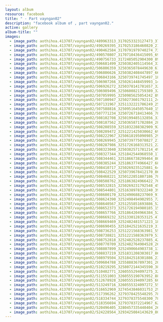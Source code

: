 ```yaml
---
layout: album
resource: facebook
title: " - Part vayngan02"
description: "facebook album of , part vayngan02."
active: gallery
album-title: ""
images:
  - image_path: aothihoa.413707/vayngan02/489963313_3170253323127473_3717440709003600926_n.jpg
  - image_path: aothihoa.413707/vayngan02/490269395_3170253186460820_2138221214750162285_n.jpg
  - image_path: aothihoa.413707/vayngan02/490462584_3170791979740274_7326836608156887394_n.jpg
  - image_path: aothihoa.413707/vayngan02/490570807_3170710436415095_6968984029778449760_n.jpg
  - image_path: aothihoa.413707/vayngan02/490756733_3172485052904300_897986201958777060_n.jpg
  - image_path: aothihoa.413707/vayngan02/506681499_3250382405114564_3324510489758882878_n.jpg
  - image_path: aothihoa.413707/vayngan02/506806359_3250365078449630_6102972093497564589_n.jpg
  - image_path: aothihoa.413707/vayngan02/506806626_3250382408447897_6678640499578165010_n.jpg
  - image_path: aothihoa.413707/vayngan02/506843166_3250739741745497_1847050829083908843_n.jpg
  - image_path: aothihoa.413707/vayngan02/506907266_3250261448459993_1431542777455892808_n.jpg
  - image_path: aothihoa.413707/vayngan02/506926272_3250378141781657_3215396264136366251_n.jpg
  - image_path: aothihoa.413707/vayngan02/506989496_3250600821759389_3204184362881627642_n.jpg
  - image_path: aothihoa.413707/vayngan02/507059995_3250985625054242_8987213584449193378_n.jpg
  - image_path: aothihoa.413707/vayngan02/507100947_3250273601792111_2428341003229256645_n.jpg
  - image_path: aothihoa.413707/vayngan02/507131967_3251132221706249_2554712015150881321_n.jpg
  - image_path: aothihoa.413707/vayngan02/507588816_3250951645057640_1586213438002810929_n.jpg
  - image_path: aothihoa.413707/vayngan02/507771234_3250726718413466_785927578370038732_n.jpg
  - image_path: aothihoa.413707/vayngan02/508102708_3250199485132856_3308379441648165974_n.jpg
  - image_path: aothihoa.413707/vayngan02/508187562_3250365871782884_2825112290822164267_n.jpg
  - image_path: aothihoa.413707/vayngan02/508208559_3251032288382909_922317269088576826_n.jpg
  - image_path: aothihoa.413707/vayngan02/508209472_3251221425030662_6946311787778288874_n.jpg
  - image_path: aothihoa.413707/vayngan02/508222967_3250618195090985_2985545782463500756_n.jpg
  - image_path: aothihoa.413707/vayngan02/508269945_3250739775078827_2172216284036669509_n.jpg
  - image_path: aothihoa.413707/vayngan02/508287986_3251726168313521_2246948537255741470_n.jpg
  - image_path: aothihoa.413707/vayngan02/508323040_3250382571781214_4964213966444012178_n.jpg
  - image_path: aothihoa.413707/vayngan02/508327344_3251842544968550_1737474395205909_n.jpg
  - image_path: aothihoa.413707/vayngan02/508344461_3251866738299464_8082242146508099381_n.jpg
  - image_path: aothihoa.413707/vayngan02/508385244_3251863774966427_6895424906217307692_n.jpg
  - image_path: aothihoa.413707/vayngan02/508410717_3250269235125881_6423555138632720367_n.jpg
  - image_path: aothihoa.413707/vayngan02/508422529_3250739678412170_8623568073039133908_n.jpg
  - image_path: aothihoa.413707/vayngan02/508468221_3250122851807186_7878729421804419391_n.jpg
  - image_path: aothihoa.413707/vayngan02/508508762_3251863824966422_7058033599611366303_n.jpg
  - image_path: aothihoa.413707/vayngan02/508532815_3250269231792548_4589158493657683562_n.jpg
  - image_path: aothihoa.413707/vayngan02/508544801_3251638978322240_3929684661452596976_n.jpg
  - image_path: aothihoa.413707/vayngan02/508600170_3252490688237069_9141015208070101811_n.jpg
  - image_path: aothihoa.413707/vayngan02/508624390_3252498494902955_7247326965999646596_n.jpg
  - image_path: aothihoa.413707/vayngan02/508640567_3251255851693886_5203705525137448991_n.jpg
  - image_path: aothihoa.413707/vayngan02/508652373_3251726194980185_1569826449635675048_n.jpg
  - image_path: aothihoa.413707/vayngan02/508657766_3251864204966384_5290555949089858760_n.jpg
  - image_path: aothihoa.413707/vayngan02/508669232_3251330128353125_4743284646445486577_n.jpg
  - image_path: aothihoa.413707/vayngan02/508669469_3252482481571223_1827926778635832606_n.jpg
  - image_path: aothihoa.413707/vayngan02/508690455_3251842521635219_3111885389586332273_n.jpg
  - image_path: aothihoa.413707/vayngan02/508736253_3251221568363981_5514536241030201905_n.jpg
  - image_path: aothihoa.413707/vayngan02/508738821_3251221588363979_5369439935332186235_n.jpg
  - image_path: aothihoa.413707/vayngan02/508752818_3252482528237885_423195686086135307_n.jpg
  - image_path: aothihoa.413707/vayngan02/508770709_3252482764904528_2629242860268561003_n.jpg
  - image_path: aothihoa.413707/vayngan02/508807899_3252490664903738_1364203174822250381_n.jpg
  - image_path: aothihoa.413707/vayngan02/508837219_3251831208303017_8678212207350148948_n.jpg
  - image_path: aothihoa.413707/vayngan02/508979504_3251842518301886_2396408733268171324_n.jpg
  - image_path: aothihoa.413707/vayngan02/509604788_3255888367897301_2033985999730774084_n.jpg
  - image_path: aothihoa.413707/vayngan02/510219295_3258072144345590_383202035126239148_n.jpg
  - image_path: aothihoa.413707/vayngan02/510402771_3260555294097275_3225875739233095748_n.jpg
  - image_path: aothihoa.413707/vayngan02/511551003_3260555190763952_8812831060593910671_n.jpg
  - image_path: aothihoa.413707/vayngan02/512678928_3260555194097285_601641358023270808_n.jpg
  - image_path: aothihoa.413707/vayngan02/513249716_3260555324097272_5538777428329057582_n.jpg
  - image_path: aothihoa.413707/vayngan02/516652969_3274543846031753_2967022429694915801_n.jpg
  - image_path: aothihoa.413707/vayngan02/517396262_3279378425548295_7859737156494989083_n.jpg
  - image_path: aothihoa.413707/vayngan02/518334744_3279378375548300_782971833014021310_n.jpg
  - image_path: aothihoa.413707/vayngan02/518356694_3279378372214967_6258932240081707321_n.jpg
  - image_path: aothihoa.413707/vayngan02/520496405_3280457335440404_2645101170566044239_n.jpg
  - image_path: aothihoa.413707/vayngan02/524228564_3293425084143629_8058245784416196534_n.jpg
---
```

